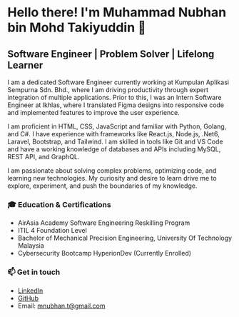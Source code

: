 # Hello there! I'm Muhammad Nubhan bin Mohd Takiyuddin 👋

## Software Engineer | Problem Solver | Lifelong Learner

I am a dedicated Software Engineer currently working at Kumpulan Aplikasi Sempurna Sdn. Bhd., where I am driving productivity through expert integration of multiple applications. Prior to this, I was an Intern Software Engineer at Ikhlas, where I translated Figma designs into responsive code and implemented features to improve the user experience.

I am proficient in HTML, CSS, JavaScript and familiar with Python, Golang, and C#. I have experience with frameworks like React.js, Node.js, .Net6, Laravel, Bootstrap, and Tailwind. I am skilled in tools like Git and VS Code and have a working knowledge of databases and APIs including MySQL, REST API, and GraphQL.

I am passionate about solving complex problems, optimizing code, and learning new technologies. My curiosity and desire to learn drive me to explore, experiment, and push the boundaries of my knowledge. 

### 🎓 Education & Certifications
- AirAsia Academy Software Engineering Reskilling Program
- ITIL 4 Foundation Level
- Bachelor of Mechanical Precision Engineering, University Of Technology Malaysia
- Cybersecurity Bootcamp HyperionDev (Currently Enrolled)

### 📫 Get in touch
- [LinkedIn](https://www.linkedin.com/in/mnubhan/)
- [GitHub](https://github.com/mnubhan)
- Email: mnubhan.t@gmail.com


